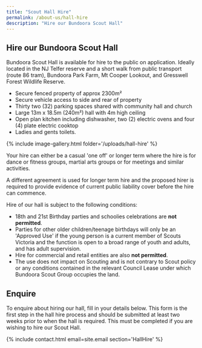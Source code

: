 ```yaml
---
title: "Scout Hall Hire"
permalink: /about-us/hall-hire
description: "Hire our Bundoora Scout Hall"
---
```


## Hire our Bundoora Scout Hall

Bundoora Scout Hall is available for hire to the public on application. Ideally located in the NJ Telfer reserve and a short walk from public transport (route 86 tram), Bundoora Park Farm, Mt Cooper Lookout, and Gresswell Forest Wildlife Reserve.

 - Secure fenced property of approx 2300m²
 - Secure vehicle access to side and rear of property
 - Thirty two (32) parking spaces shared with community hall and church
 - Large 13m x 18.5m (240m²) hall with 4m high ceiling
 - Open plan kitchen including dishwasher, two (2) electric ovens and four (4) plate electric cooktop
 - Ladies and gents toilets.

 {% include image-gallery.html folder='/uploads/hall-hire' %}

Your hire can either be a casual 'one off' or longer term where the hire is for dance or fitness groups, martial arts groups or for meetings and similar activities.

A different agreement is used for longer term hire and the proposed hirer is required to provide evidence of current public liability cover before the hire can commence.

Hire of our hall is subject to the following conditions:

 - 18th and 21st Birthday parties and schoolies celebrations are **not permitted**. 
 - Parties for other older children/teenage birthdays will only be an 'Approved Use' if the young person is a current member of Scouts Victoria and the function is open to a broad range of youth and adults, and has adult supervision.
 - Hire for commercial and retail entities are also **not permitted**.
 - The use does not impact on Scouting and is not contrary to Scout policy or any conditions contained in the relevant Council Lease under which Bundoora Scout Group occupies the land.

## Enquire

To enquire about hiring our hall, fill in your details below. This form is the first step in the hall hire process and should be submitted at least two weeks prior to when the hall is required. This must be completed if you are wishing to hire our Scout Hall.

{% include contact.html email=site.email section='HallHire' %}
